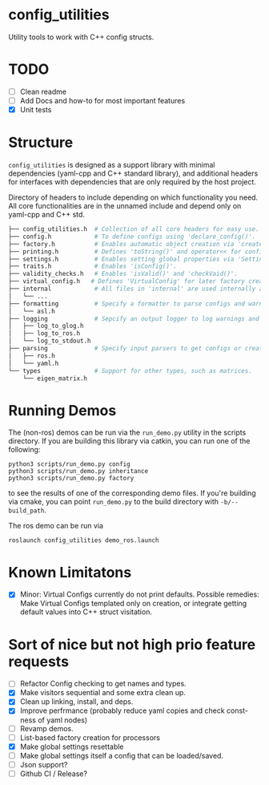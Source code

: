 # config_utilities
Utility tools to work with C++ config structs.

# TODO
- [ ] Clean readme
- [ ] Add Docs and how-to for most important features
- [x] Unit tests

# Structure

`config_utilities` is designed as a support library with minimal dependencies (yaml-cpp and C++ standard library), and additional headers for interfaces with dependencies that are only required by the host project.

Directory of headers to include depending on which functionality you need. All core functionalities are in the unnamed include and depend only on yaml-cpp and C++ std.
```bash
├── config_utilities.h  # Collection of all core headers for easy use.
├── config.h            # To define configs using 'declare_config()'.
├── factory.h           # Enables automatic object creation via 'create()'.
├── printing.h          # Defines 'toString()' and operator<< for configs.
├── settings.h          # Enables setting global properties via 'Settings()'
├── traits.h            # Enables 'isConfig()'.
├── validity_checks.h   # Enables 'isValid()' and 'checkVaid()'.
├── virtual_config.h   # Defines 'VirtualConfig' for later factory creation.
├── internal            # All files in 'internal' are used internally and need not be included.
│   └── ...
├── formatting          # Specify a formatter to parse configs and warnings to text.
│   └── asl.h
├── logging             # Sepcify an output logger to log warnings and errors to.
│   ├── log_to_glog.h
│   ├── log_to_ros.h
│   └── log_to_stdout.h
├── parsing             # Specify input parsers to get configs or create objects from source data.
│   ├── ros.h
│   └── yaml.h
└── types               # Support for other types, such as matrices.
    └── eigen_matrix.h
```

# Running Demos

The (non-ros) demos can be run via the `run_demo.py` utility in the scripts directory. If you are building this library via catkin, you can run one of the following:
```
python3 scripts/run_demo.py config
python3 scripts/run_demo.py inheritance
python3 scripts/run_demo.py factory
```
to see the results of one of the corresponding demo files. If you're building via cmake, you can point `run_demo.py` to the build directory with `-b/--build_path`.

The ros demo can be run via
```
roslaunch config_utilities demo_ros.launch
```

# Known Limitatons
- [x] Minor: Virtual Configs currently do not print defaults. Possible remedies: Make Virtual Configs templated only on creation, or integrate getting default values into C++ struct visitation.

# Sort of nice but not high prio feature requests
- [ ] Refactor Config checking to get names and types.
- [x] Make visitors sequential and some extra clean up.
- [x] Clean up linking, install, and deps.
- [x] Improve perfrmance (probably reduce yaml copies and check const-ness of yaml nodes)
- [ ] Revamp demos.
- [ ] List-based factory creation for processors
- [x] Make global settings resettable
- [ ] Make global settings itself a config that can be loaded/saved.
- [ ] Json support?
- [ ] Github CI / Release?
